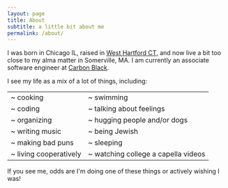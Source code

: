 ```yaml
---
layout: page
title: About
subtitle: a little bit about me
permalink: /about/
---
```

I was born in Chicago IL, raised in [West Hartford CT](https://connecticuthistory.org/the-debate-over-who-could-occupy-world-war-ii-public-housing-in-west-hartford/), and now live a bit too close to my alma matter in Somerville, MA. I am currently an associate software engineer at [Carbon Black](https://carbonblack.com).

I see my life as a mix of a lot of things, including:

<table style="width:100%" font>
  <tr>
    <td>~ cooking</td>
    <td>~ swimming</td> 
  </tr> 
  <tr>
    <td>~ coding</td>
    <td>~ talking about feelings</td>
  </tr>
  <tr>
    <td>~ organizing</td> 
    <td>~ hugging people and/or dogs</td>
  </tr> 
  <tr>
    <td>~ writing music</td> 
    <td>~ being Jewish</td>  
  </tr> 
  <tr>
    <td>~ making bad puns</td>
    <td>~ sleeping</td>
  </tr>
  <tr>
    <td>~ living cooperatively</td>
    <td>~ watching college a capella videos</td>
  </tr>

</table> 

If you see me, odds are I'm doing one of these things or actively wishing I was!





